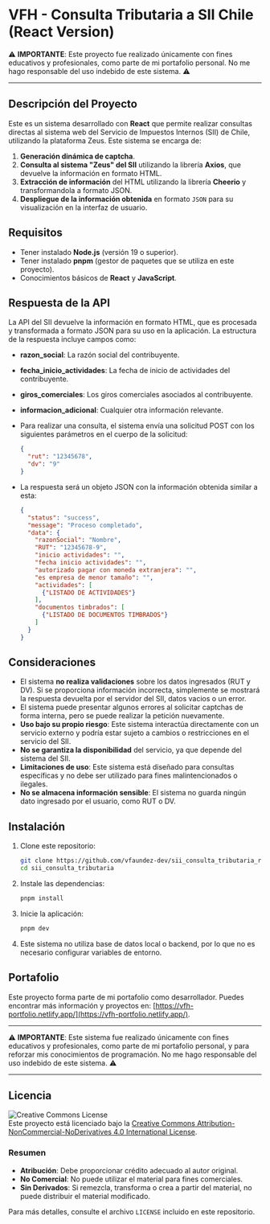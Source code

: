 # VFH - Consulta Tributaria a SII Chile (React Version)

⚠️ **IMPORTANTE**: Este proyecto fue realizado únicamente con fines educativos y profesionales, como parte de mi portafolio personal. No me hago responsable del uso indebido de este sistema. ⚠️

---

## Descripción del Proyecto

Este es un sistema desarrollado con **React** que permite realizar consultas directas al sistema web del Servicio de Impuestos Internos (SII) de Chile, utilizando la plataforma Zeus. Este sistema se encarga de:

1. **Generación dinámica de captcha**.
2. **Consulta al sistema "Zeus" del SII** utilizando la librería **Axios**, que devuelve la información en formato HTML.
3. **Extracción de información** del HTML utilizando la librería **Cheerio** y transformandola a formato JSON.
4. **Despliegue de la información obtenida** en formato `JSON` para su visualización en la interfaz de usuario.

## Requisitos

- Tener instalado **Node.js** (versión 19 o superior).
- Tener instalado **pnpm** (gestor de paquetes que se utiliza en este proyecto).
- Conocimientos básicos de **React** y **JavaScript**.

## Respuesta de la API

La API del SII devuelve la información en formato HTML, que es procesada y transformada a formato JSON para su uso en la aplicación. La estructura de la respuesta incluye campos como:

- **razon_social**: La razón social del contribuyente.
- **fecha_inicio_actividades**: La fecha de inicio de actividades del contribuyente.
- **giros_comerciales**: Los giros comerciales asociados al contribuyente.
- **informacion_adicional**: Cualquier otra información relevante.

- Para realizar una consulta, el sistema envía una solicitud POST con los siguientes parámetros en el cuerpo de la solicitud:

  ```json
  {
    "rut": "12345678",
    "dv": "9"
  }
  ```

- La respuesta será un objeto JSON con la información obtenida similar a esta:

  ```json
  {
    "status": "success",
    "message": "Proceso completado",
    "data": {
      "razonSocial": "Nombre",
      "RUT": "12345678-9",
      "inicio actividades": "",
      "fecha inicio actividades": "",
      "autorizado pagar con moneda extranjera": "",
      "es empresa de menor tamaño": "",
      "actividades": [
        {"LISTADO DE ACTIVIDADES"}
      ],
      "documentos timbrados": [
        {"LISTADO DE DOCUMENTOS TIMBRADOS"}
      ]
    }
  }
  ```

## Consideraciones

- El sistema **no realiza validaciones** sobre los datos ingresados (RUT y DV). Si se proporciona información incorrecta, simplemente se mostrará la respuesta devuelta por el servidor del SII, datos vacios o un error.
- El sistema puede presentar algunos errores al solicitar captchas de forma interna, pero se puede realizar la petición nuevamente.
- **Uso bajo su propio riesgo**: Este sistema interactúa directamente con un servicio externo y podría estar sujeto a cambios o restricciones en el servicio del SII.
- **No se garantiza la disponibilidad** del servicio, ya que depende del sistema del SII.
- **Limitaciones de uso**: Este sistema está diseñado para consultas específicas y no debe ser utilizado para fines malintencionados o ilegales.
- **No se almacena información sensible**: El sistema no guarda ningún dato ingresado por el usuario, como RUT o DV.

## Instalación

1. Clone este repositorio:

   ```bash
   git clone https://github.com/vfaundez-dev/sii_consulta_tributaria_react.git
   cd sii_consulta_tributaria
   ```

2. Instale las dependencias:

   ```bash
   pnpm install
   ```

3. Inicie la aplicación:

   ```bash
   pnpm dev
   ```

4. Este sistema no utiliza base de datos local o backend, por lo que no es necesario configurar variables de entorno.

## Portafolio

Este proyecto forma parte de mi portafolio como desarrollador. Puedes encontrar más información y proyectos en: [https://vfh-portfolio.netlify.app/](https://vfh-portfolio.netlify.app/).

---

⚠️ **IMPORTANTE**: Este sistema fue realizado únicamente con fines educativos y profesionales, como parte de mi portafolio personal, y para reforzar mis conocimientos de programación. No me hago responsable del uso indebido de este sistema. ⚠️

---

## Licencia

![Creative Commons License](https://i.creativecommons.org/l/by-nc-nd/4.0/88x31.png)  
Este proyecto está licenciado bajo la [Creative Commons Attribution-NonCommercial-NoDerivatives 4.0 International License](https://creativecommons.org/licenses/by-nc-nd/4.0/).

### Resumen

- **Atribución**: Debe proporcionar crédito adecuado al autor original.
- **No Comercial**: No puede utilizar el material para fines comerciales.
- **Sin Derivados**: Si remezcla, transforma o crea a partir del material, no puede distribuir el material modificado.

Para más detalles, consulte el archivo `LICENSE` incluido en este repositorio.
